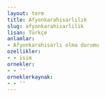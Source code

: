 ```yaml
---
layout: term
title: Afyonkarahisarlılık
slug: afyonkarahisarlilik
lisan: Türkçe
anlamlar:
- Afyonkarahisarlı olma durumu
ozellikler:
- - isim
ornekler:
- - ''
orneklerkaynak:
- - ''
---
```

